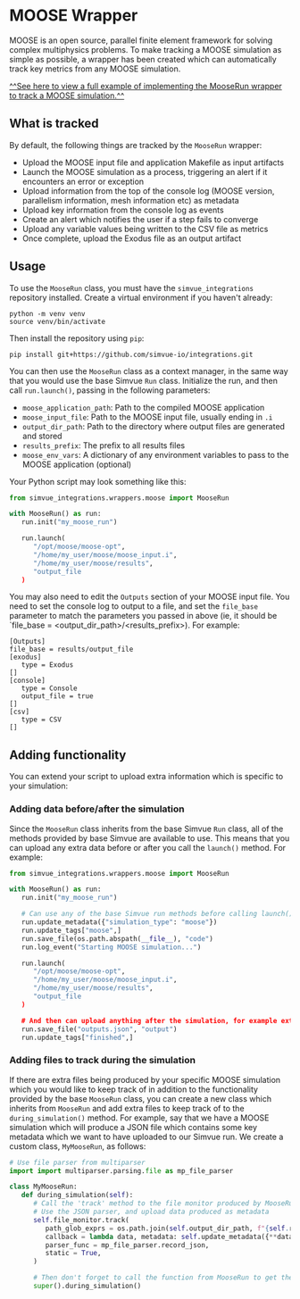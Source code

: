 # MOOSE Wrapper

MOOSE is an open source, parallel finite element framework for solving complex multiphysics problems. To make tracking a MOOSE simulation as simple as possible, a wrapper has been created which can automatically track key metrics from any MOOSE simulation.

[^^See here to view a full example of implementing the MooseRun wrapper to track a MOOSE simulation.^^](/examples/moose)

## What is tracked

By default, the following things are tracked by the `MooseRun` wrapper:

- Upload the MOOSE input file and application Makefile as input artifacts
- Launch the MOOSE simulation as a process, triggering an alert if it encounters an error or exception
- Upload information from the top of the console log (MOOSE version, parallelism information, mesh information etc) as metadata
- Upload key information from the console log as events
- Create an alert which notifies the user if a step fails to converge
- Upload any variable values being written to the CSV file as metrics
- Once complete, upload the Exodus file as an output artifact

## Usage

To use the `MooseRun` class, you must have the `simvue_integrations` repository installed. Create a virtual environment if you haven't already:
```
python -m venv venv
source venv/bin/activate
```
Then install the repository using `pip`:
```
pip install git+https://github.com/simvue-io/integrations.git
```

You can then use the `MooseRun` class as a context manager, in the same way that you would use the base Simvue `Run` class. Initialize the run, and then call `run.launch()`, passing in the following parameters:

- `moose_application_path`: Path to the compiled MOOSE application
- `moose_input_file`: Path to the MOOSE input file, usually ending in `.i`
- `output_dir_path`: Path to the directory where output files are generated and stored
- `results_prefix`: The prefix to all results files
- `moose_env_vars`: A dictionary of any environment variables to pass to the MOOSE application (optional)

Your Python script may look something like this:
```py
from simvue_integrations.wrappers.moose import MooseRun

with MooseRun() as run:
   run.init("my_moose_run")

   run.launch(
      "/opt/moose/moose-opt",
      "/home/my_user/moose/moose_input.i",
      "/home/my_user/moose/results",
      "output_file
   )
```

You may also need to edit the `Outputs` section of your MOOSE input file. You need to set the console log to output to a file, and set the `file_base` parameter to match the parameters you passed in above (ie, it should be `file_base = <output_dir_path>/<results_prefix>). For example:
```
[Outputs]
file_base = results/output_file
[exodus]
   type = Exodus
[]
[console]
   type = Console
   output_file = true
[]
[csv]
   type = CSV
[]
```
## Adding functionality
You can extend your script to upload extra information which is specific to your simulation:

### Adding data before/after the simulation
Since the `MooseRun` class inherits from the base Simvue `Run` class, all of the methods provided by base Simvue are available to use. This means that you can upload any extra data before or after you call the `launch()` method. For example:

```py
from simvue_integrations.wrappers.moose import MooseRun

with MooseRun() as run:
   run.init("my_moose_run")

   # Can use any of the base Simvue run methods before calling launch():
   run.update_metadata({"simulation_type": "moose"})
   run.update_tags["moose",]
   run.save_file(os.path.abspath(__file__), "code")
   run.log_event("Starting MOOSE simulation...")

   run.launch(
      "/opt/moose/moose-opt",
      "/home/my_user/moose/moose_input.i",
      "/home/my_user/moose/results",
      "output_file
   )

   # And then can upload anything after the simulation, for example extra results files
   run.save_file("outputs.json", "output")
   run.update_tags["finished",]
```

### Adding files to track during the simulation
If there are extra files being produced by your specific MOOSE simulation which you would like to keep track of in addition to the functionality provided by the base `MooseRun` class, you can create a new class which inherits from `MooseRun` and add extra files to keep track of to the `during_simulation()` method. For example, say that we have a MOOSE simulation which will produce a JSON file which contains some key metadata which we want to have uploaded to our Simvue run. We create a custom class, `MyMooseRun`, as follows:

```py
# Use file parser from multiparser
import import multiparser.parsing.file as mp_file_parser

class MyMooseRun:
   def during_simulation(self):
      # Call the 'track' method to the file monitor produced by MooseRun
      # Use the JSON parser, and upload data produced as metadata
      self.file_monitor.track(
         path_glob_exprs = os.path.join(self.output_dir_path, f"{self.results_prefix}.json"),
         callback = lambda data, metadata: self.update_metadata({**data, **metadata}), 
         parser_func = mp_file_parser.record_json, 
         static = True,
      )

      # Then don't forget to call the function from MooseRun to get the default behaviour too!
      super().during_simulation()
```